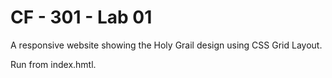 # CF - 301 - Lab 01

A responsive website showing the Holy Grail design using CSS Grid Layout.

Run from index.hmtl.